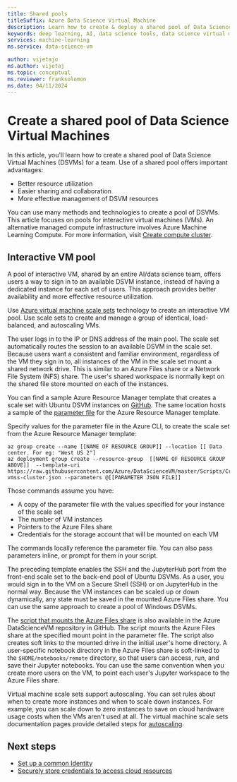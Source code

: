 ```yaml
---
title: Shared pools
titleSuffix: Azure Data Science Virtual Machine 
description: Learn how to create & deploy a shared pool of Data Science Virtual Machines (DSVMs) as a shared resource for a team.
keywords: deep learning, AI, data science tools, data science virtual machine, geospatial analytics, team data science process
services: machine-learning
ms.service: data-science-vm

author: vijetajo
ms.author: vijetaj
ms.topic: conceptual
ms.reviewer: franksolomon
ms.date: 04/11/2024
---
```


# Create a shared pool of Data Science Virtual Machines

In this article, you'll learn how to create a shared pool of Data Science Virtual Machines (DSVMs) for a team. Use of a shared pool offers important advantages:

- Better resource utilization
- Easier sharing and collaboration
- More effective management of DSVM resources

You can use many methods and technologies to create a pool of DSVMs. This article focuses on pools for interactive virtual machines (VMs). An alternative managed compute infrastructure involves Azure Machine Learning Compute. For more information, visit [Create compute cluster](../how-to-create-attach-compute-cluster.md).

## Interactive VM pool

A pool of interactive VM, shared by an entire AI/data science team, offers users a way to sign in to an available DSVM instance, instead of having a dedicated instance for each set of users. This approach provides better availability and more effective resource utilization.

Use [Azure virtual machine scale sets](../../virtual-machine-scale-sets/index.yml) technology to create an interactive VM pool. Use scale sets to create and manage a group of identical, load-balanced, and autoscaling VMs.

The user logs in to the IP or DNS address of the main pool. The scale set automatically routes the session to an available DSVM in the scale set. Because users want a consistent and familiar environment, regardless of the VM they sign in to, all instances of the VM in the scale set mount a shared network drive. This is similar to an Azure Files share or a Network File System (NFS) share. The user's shared workspace is normally kept on the shared file store mounted on each of the instances.

You can find a sample Azure Resource Manager template that creates a scale set with Ubuntu DSVM instances on [GitHub](https://raw.githubusercontent.com/Azure/DataScienceVM/master/Scripts/CreateDSVM/Ubuntu/dsvm-vmss-cluster.json). The same location hosts a sample of the [parameter file](https://raw.githubusercontent.com/Azure/DataScienceVM/master/Scripts/CreateDSVM/Ubuntu/dsvm-vmss-cluster.parameters.json) for the Azure Resource Manager template.

Specify values for the parameter file in the Azure CLI, to create the scale set from the Azure Resource Manager template:

```azurecli-interactive
az group create --name [[NAME OF RESOURCE GROUP]] --location [[ Data center. For eg: "West US 2"]
az deployment group create --resource-group  [[NAME OF RESOURCE GROUP ABOVE]]  --template-uri https://raw.githubusercontent.com/Azure/DataScienceVM/master/Scripts/CreateDSVM/Ubuntu/dsvm-vmss-cluster.json --parameters @[[PARAMETER JSON FILE]]
```

Those commands assume you have:

* A copy of the parameter file with the values specified for your instance of the scale set
* The number of VM instances
* Pointers to the Azure Files share
* Credentials for the storage account that will be mounted on each VM

The commands locally reference the parameter file. You can also pass parameters inline, or prompt for them in your script.  

The preceding template enables the SSH and the JupyterHub port from the front-end scale set to the back-end pool of Ubuntu DSVMs. As a user, you would sign in to the VM on a Secure Shell (SSH) or on JupyterHub in the normal way. Because the VM instances can be scaled up or down dynamically, any state must be saved in the mounted Azure Files share. You can use the same approach to create a pool of Windows DSVMs.

The [script that mounts the Azure Files share](https://raw.githubusercontent.com/Azure/DataScienceVM/master/Extensions/General/mountazurefiles.sh) is also available in the Azure DataScienceVM repository in GitHub. The script mounts the Azure Files share at the specified mount point in the parameter file. The script also creates soft links to the mounted drive in the initial user's home directory. A user-specific notebook directory in the Azure Files share is soft-linked to the `$HOME/notebooks/remote` directory, so that users can access, run, and save their Jupyter notebooks. You can use the same convention when you create more users on the VM, to point each user's Jupyter workspace to the Azure Files share.

Virtual machine scale sets support autoscaling. You can set rules about when to create more instances and when to scale down instances. For example, you can scale down to zero instances to save on cloud hardware usage costs when the VMs aren't used at all. The virtual machine scale sets documentation pages provide detailed steps for [autoscaling](../../virtual-machine-scale-sets/virtual-machine-scale-sets-autoscale-overview.md).

## Next steps

* [Set up a common Identity](dsvm-common-identity.md)
* [Securely store credentials to access cloud resources](dsvm-secure-access-keys.md)